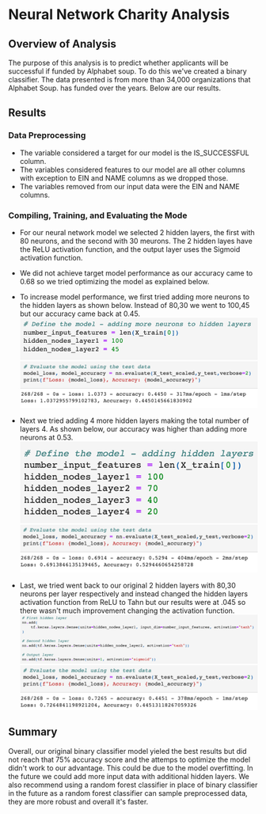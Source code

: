 # Neural Network Charity Analysis

## Overview of Analysis
The purpose of this analysis is to predict whether applicants will be successful if funded by Alphabet soup. To do this we've created a binary classifier. The data presented is from more than 34,000 organizations that Alphabet Soup. has funded over the years. Below are our results. 


## Results

### Data Preprocessing

* The variable considered a target for our model is the IS_SUCCESSFUL column.
* The variables considered features to our model are all other columns with exception to EIN and NAME columns as we dropped those. 
* The variables removed from our input data were the EIN and NAME columns.

### Compiling, Training, and Evaluating the Mode

* For our neural network model we selected 2 hidden layers, the first with 80 neurons, and the second with 30 meurons. The 2 hidden layes have the ReLU activation function, and the output layer uses the Sigmoid activation function.

* We did not achieve target model performance as our accuracy came to 0.68 so we tried optimizing the model as explained below. 

* To increase model performance, we first tried adding more neurons to the hidden layers as shown below. Instead of 80,30 we went to 100,45 but our accuracy came back at 0.45.
![This is an image](https://github.com/belennlopezvega/Neural_Network_Charity_Analysis/blob/main/images/adding_neurons.png)
![This is an image](https://github.com/belennlopezvega/Neural_Network_Charity_Analysis/blob/main/images/results_adding_neurons.png)
* Next we tried adding 4 more hidden layers making the total number of layers 4. As shown below, our accuracy was higher than adding more neurons at 0.53.
![This is an image](https://github.com/belennlopezvega/Neural_Network_Charity_Analysis/blob/main/images/Adding_hidden_layers.png)
![This is an image](https://github.com/belennlopezvega/Neural_Network_Charity_Analysis/blob/main/images/results_hidden_layers.png)
* Last, we tried went back to our original 2 hidden layers with 80,30 neurons per layer respectively and instead changed the hidden layers activation function from ReLU to Tahn but our results were at .045 so there wasn't much improvement changing the activation function.
![This is an image](https://github.com/belennlopezvega/Neural_Network_Charity_Analysis/blob/main/images/tanh_function.png)
![This is an image](https://github.com/belennlopezvega/Neural_Network_Charity_Analysis/blob/main/images/results_tanh%20function.png)


## Summary
Overall, our original binary classifier model yieled the best results but did not reach that 75% accuracy score and the attemps to optimize the model didn't work to our advantage. This could be due to the model overfitting. In the future we could add more input data with additional hidden layers. We also recommend using a random forest classifier in place of binary classifier in the future as a random forest classifier can sample preprocessed data, they are more robust and overall it's faster. 
